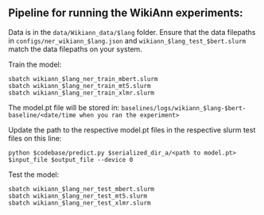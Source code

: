 ## Pipeline for running the WikiAnn experiments:

Data is in the `data/Wikiann_data/$lang` folder. Ensure that the data filepaths in `configs/ner_wikiann_$lang.json` and `wikiann_$lang_test_$bert.slurm` match the data filepaths on your system. 

Train the model:

```
sbatch wikiann_$lang_ner_train_mbert.slurm
sbatch wikiann_$lang_ner_train_mt5.slurm
sbatch wikiann_$lang_ner_train_xlmr.slurm
```
The model.pt file will be stored in: 
`baselines/logs/wikiann_$lang-$bert-baseline/<date/time when you ran the experiment>`

Update the path to the respective model.pt files in the respective slurm test files on this line:

```
python $codebase/predict.py $serialized_dir_a/<path to model.pt> $input_file $output_file --device 0 
```
Test the model:

```
sbatch wikiann_$lang_ner_test_mbert.slurm
sbatch wikiann_$lang_ner_test_mt5.slurm
sbatch wikiann_$lang_ner_test_xlmr.slurm
```
